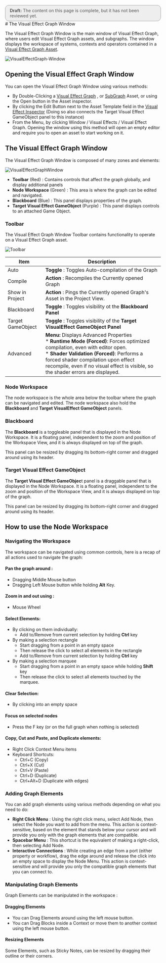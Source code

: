 <div style="border: solid 1px #999; border-radius:12px; background-color:#EEE; padding: 8px; padding-left:14px; color: #555; font-size:14px;"><b>Draft:</b> The content on this page is complete, but it has not been reviewed yet.</div>
# The Visual Effect Graph Window

The Visual Effect Graph Window is the main window of Visual Effect Graph, where users edit Visual Effect Graph assets, and subgraphs.  The window displays the workspace of systems, contexts and operators contained in a  [Visual Effect Graph Asset](VisualEffectGraphAsset.md). 

![VisualEffectGraph-Window](Images/VisualEffectGraph-Window.png)

## Opening the Visual Effect Graph Window

You can open the Visual Effect Graph Window using various methods:

* By Double-Clicking a  [Visual Effect Graph](VisualEffectGraphAsset.md) , or [SubGraph](Subgraph.md) Asset, or using the Open button in the Asset inspector.
* By clicking the Edit Button next to the Asset Template field in the [Visual Effect Inspector](VisualEffectComponent.md) (Doing so also connects the Target Visual Effect GameObject panel to this instance)
* From the Menu, by clicking Window / Visual Effects / Visual Effect Graph. Opening the window using this method will open an empty editor and require you to open an asset to start working on it.

 ## The Visual Effect Graph Window

The Visual Effect Graph Window is composed of many zones and elements:

![VisualEffectGraphWindow](Images/VisualEffectGraph-WindowDetails.png)

- **Toolbar** (Red) : Contains controls that affect the graph globally, and display additional panels
- **Node Workspace** (Green) : This area is where the graph can be edited and navigated.
- **Blackboard** (Blue) : This panel displays properties of the graph.
- **Target Visual Effect GameObject** (Purple) : This panel displays controls to an attached Game Object.

### Toolbar

The Visual Effect Graph Window Toolbar contains functionality to operate on a Visual Effect Graph asset.

![Toolbar](Images/Toolbar.png)

| Item              | Description                                                  |
| ----------------- | ------------------------------------------------------------ |
| Auto              | **Toggle** : Toggles Auto-compilation of the Graph           |
| Compile           | **Action** : Recompiles the Currently opened Graph           |
| Show in Project   | **Action** : Pings the Currently opened Graph's Asset in the Project View. |
| Blackboard        | **Toggle** : Toggles visibility ot the **Blackboard Panel**  |
| Target GameObject | **Toggle** : Toggles visibility of the **Target VisualEffect GameObject Panel** |
| Advanced          | **Menu:** Displays Advanced Properties <br/> * **Runtime Mode (Forced)**: Forces optimized compilation, even with editor open.<br/> * **Shader Validation (Forced)**: Performs a forced shader compilation upon effect recompile, even if no visual effect is visible, so the shader errors are displayed. <br/> |

### Node Workspace

The node workspace is the whole area below the toolbar where the graph can be navigated and edited. The node workspace also hold the **Blackboard** and **Target VisualEffect GameObject** panels.

### Blackboard

The **Blackboard** is a toggleable panel that is displayed in the Node Workspace. It is a floating panel, independent to the zoom and position of the Workspace View, and it is always displayed on top of the graph.

This panel can be resized by dragging its bottom-right corner and dragged around using its header.

### Target Visual Effect GameObject

The **Target Visual Effect GameObjec**t panel is a draggable panel that is displayed in the Node Workspace. It is a floating panel, independent to the zoom and position of the Workspace View, and it is always displayed on top of the graph.

This panel can be resized by dragging its bottom-right corner and dragged around using its header.

## How to use the Node Workspace

### Navigating the Workspace

The workspace can be navigated using common controls, here is a recap of all actions used to navigate the graph:

#### Pan the graph around :

* Dragging Middle Mouse button
* Dragging Left Mouse button while holding **Alt** Key.

#### Zoom in and out using :

* Mouse Wheel

#### Select Elements:

* By clicking on them individually:
  * Add to/Remove from current selection by holding **Ctrl** key
* By making a selection rectangle 
  * Start dragging from a point in an empty space
  * Then release the click to select all elements in the rectangle
  * Add to/Remove from current selection by holding **Ctrl** key
* By making a selection marquee
  - Start dragging from a point in an empty space while holding **Shift** key
  - Then release the click to select all elements touched by the marquee.

#### Clear Selection:

* By clicking into an empty space

#### Focus on selected nodes

*  Press the F key (or on the full graph when nothing is selected)

#### Copy, Cut and Paste, and Duplicate elements:

* Right Click Context Menu items
* Keyboard Shortcuts:
  * Ctrl+C (Copy) 
  * Ctrl+X (Cut) 
  * Ctrl+V (Paste) 
  * Ctrl+D (Duplicate)
  * Ctrl+Alt+D (Duplicate with edges)

### Adding Graph Elements

You can add graph elements using various methods depending on what you need to do:

- **Right Click Menu** : Using the right click menu, select Add Node, then select the Node you want to add from the menu. This action is context-sensitive, based on the element that stands below your cursor and will provide you only with the graph elements that are compatible.
- **Spacebar Menu** : This shortcut is the equivalent of making a right-click, then selecting Add Node.
- **Interactive Connections** : While creating an edge from a port (either property or workflow), drag the edge around and release the click into an empty space to display the Node Menu. This action is context-sensitive and will provide you only the compatible graph elements that you can connect to.

### Manipulating Graph Elements

Graph Elements can be manipulated in the workspace :

#### Dragging Elements

- You can Drag Elements around using the left mouse button.
- You can Drag Blocks inside a Context or move them to another context using the left mouse button.

#### Resizing Elements

Some Elements, such as Sticky Notes, can be resized by dragging their outline or their corners.

